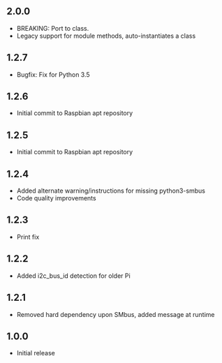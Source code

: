 2.0.0
-----

* BREAKING: Port to class.
* Legacy support for module methods, auto-instantiates a class

1.2.7
-----

* Bugfix: Fix for Python 3.5

1.2.6
-----

* Initial commit to Raspbian apt repository

1.2.5
-----

* Initial commit to Raspbian apt repository

1.2.4
-----

* Added alternate warning/instructions for missing python3-smbus
* Code quality improvements

1.2.3
-----

* Print fix

1.2.2
-----

* Added i2c_bus_id detection for older Pi

1.2.1
-----

* Removed hard dependency upon SMbus, added message at runtime

1.0.0
-----

* Initial release

